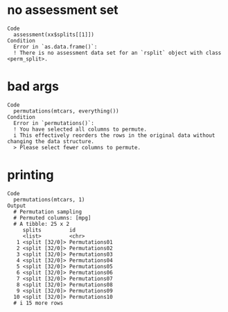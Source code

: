 # no assessment set

    Code
      assessment(xx$splits[[1]])
    Condition
      Error in `as.data.frame()`:
      ! There is no assessment data set for an `rsplit` object with class <perm_split>.

# bad args

    Code
      permutations(mtcars, everything())
    Condition
      Error in `permutations()`:
      ! You have selected all columns to permute.
      i This effectively reorders the rows in the original data without changing the data structure.
      > Please select fewer columns to permute.

# printing

    Code
      permutations(mtcars, 1)
    Output
      # Permutation sampling 
      # Permuted columns: [mpg] 
      # A tibble: 25 x 2
         splits         id            
         <list>         <chr>         
       1 <split [32/0]> Permutations01
       2 <split [32/0]> Permutations02
       3 <split [32/0]> Permutations03
       4 <split [32/0]> Permutations04
       5 <split [32/0]> Permutations05
       6 <split [32/0]> Permutations06
       7 <split [32/0]> Permutations07
       8 <split [32/0]> Permutations08
       9 <split [32/0]> Permutations09
      10 <split [32/0]> Permutations10
      # i 15 more rows

